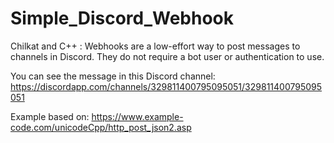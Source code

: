 # Simple_Discord_Webhook
Chilkat and C++ : Webhooks are a low-effort way to post messages to channels in Discord. They do not require a bot user or authentication to use.

You can see the message in this Discord channel: https://discordapp.com/channels/329811400795095051/329811400795095051

Example based on: https://www.example-code.com/unicodeCpp/http_post_json2.asp
